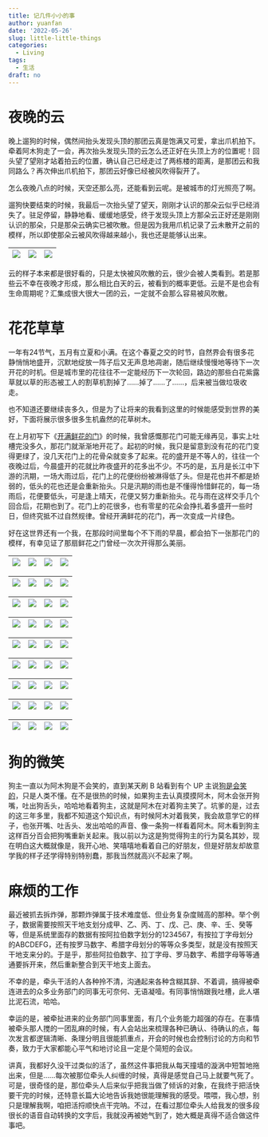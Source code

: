 ```yaml
---
title: 记几件小小的事
author: yuanfan
date: '2022-05-26'
slug: little-little-things
categories:
  - Living
tags:
  - 生活
draft: no
---
```




<!--more-->

# 夜晚的云

晚上遛狗的时候，偶然间抬头发现头顶的那团云真是饱满又可爱，拿出爪机拍下。牵着阿木狗走了一会，再次抬头发现头顶的云怎么还正好在头顶上方的位置呢！回头望了望刚才站着拍云的位置，确认自己已经走过了两栋楼的距离，是那团云和我同路么？再次伸出爪机拍下，那团云好像已经被风吹得裂开了。

怎么夜晚八点的时候，天空还那么亮，还能看到云呢。是被城市的灯光照亮了啊。

遛狗快要结束的时候，我最后一次抬头望了望天，刚刚才认识的那朵云似乎已经消失了。驻足停留，静静地看、缓缓地感受，终于发现头顶上方那朵云正好还是刚刚认识的那朵，只是那朵云确实已被吹散。但是因为我用爪机记录了云未散开之前的模样，所以即使那朵云被风吹得越来越小，我也还是能够认出来。

|![](https://yuanfan.rbind.io/images/2022/2022-05-26-1.jpg)|![](https://yuanfan.rbind.io/images/2022/2022-05-26-2.jpg)|![](https://yuanfan.rbind.io/images/2022/2022-05-26-3.jpg)|
|:-:|:-:|:-:|

云的样子本来都是很好看的，只是太快被风吹散的云，很少会被人类看到。若是那些云不幸在夜晚才形成，那么相比白天的云，被看到的概率更低。云是不是也会有生命周期呢？汇集成很大很大一团的云，一定就不会那么容易被风吹散。

# 花花草草

一年有24节气，五月有立夏和小满。在这个春夏之交的时节，自然界会有很多花静悄悄地盛开，沉默地绽放一阵子后又无声息地凋谢，随后继续慢慢地等待下一次开花的时机。但是城市里的花往往不一定能经历下一次轮回，路边的那些白花紫露草就以草的形态被工人的割草机割掉了……掉了……了……，后来被当做垃圾收走。

也不知道还要继续丧多久，但是为了让将来的我看到这里的时候能感受到世界的美好，下面将展示很多很多生机盎然的花草树木。

在上月初写下《[开满鲜花的门](https://yuanfan.rbind.io/posts/flower-door/)》的时候，我曾感慨那花门可能无缘再见，事实上吐槽完没多久，那花门就渐渐地开花了。起初的时候，我只是留意到没有花的花门变得更绿了，没几天花门上的花骨朵就变多了起来。花的盛开是不等人的，往往一个夜晚过后，今晨盛开的花就比昨夜盛开的花多出不少。不巧的是，五月是长江中下游的汛期，一场大雨过后，花门上的花便纷纷被淋得低了头。但是花也并不都是娇弱的，低头的花也还是会重新抬头。只是汛期的雨也是不懂得怜惜鲜花的，每一场雨后，花便要低头，可是逢上晴天，花便又努力重新抬头。花与雨在这样交手几个回合后，花期也到了。花门上的花很多，也有零星的花朵会挣扎着多盛开一些时日，但终究抵不过自然规律。曾经开满鲜花的花门，再一次变成一片绿色。

好在这世界还有一个我，在那段时间里每个不下雨的早晨，都会拍下一张那花门的模样，有幸见证了那扇鲜花之门曾经一次次开得那么美丽。

|![](https://yuanfan.rbind.io/images/2022/2022-05-26-4.jpg)|![](https://yuanfan.rbind.io/images/2022/2022-05-26-5.jpg)|![](https://yuanfan.rbind.io/images/2022/2022-05-26-6.jpg)|![](https://yuanfan.rbind.io/images/2022/2022-05-26-7.jpg)|
|:-:|:-:|:-:|:-:|
  
|![](https://yuanfan.rbind.io/images/2022/2022-05-26-8.jpg)|![](https://yuanfan.rbind.io/images/2022/2022-05-26-9.jpg)|![](https://yuanfan.rbind.io/images/2022/2022-05-26-10.jpg)|![](https://yuanfan.rbind.io/images/2022/2022-05-26-11.jpg)|
|:-:|:-:|:-:|:-:|
  
|![](https://yuanfan.rbind.io/images/2022/2022-05-26-12.jpg)|![](https://yuanfan.rbind.io/images/2022/2022-05-26-13.jpg)|![](https://yuanfan.rbind.io/images/2022/2022-05-26-14.jpg)|![](https://yuanfan.rbind.io/images/2022/2022-05-26-15.jpg)|
|:-:|:-:|:-:|:-:|
  
|![](https://yuanfan.rbind.io/images/2022/2022-05-26-16.jpg)|![](https://yuanfan.rbind.io/images/2022/2022-05-26-17.jpg)|![](https://yuanfan.rbind.io/images/2022/2022-05-26-18.jpg)|![](https://yuanfan.rbind.io/images/2022/2022-05-26-19.jpg)|
|:-:|:-:|:-:|:-:|
  
|![](https://yuanfan.rbind.io/images/2022/2022-05-26-20.jpg)|![](https://yuanfan.rbind.io/images/2022/2022-05-26-21.jpg)|![](https://yuanfan.rbind.io/images/2022/2022-05-26-22.jpg)|![](https://yuanfan.rbind.io/images/2022/2022-05-26-23.jpg)|
|:-:|:-:|:-:|:-:|
  
|![](https://yuanfan.rbind.io/images/2022/2022-05-26-24.jpg)|![](https://yuanfan.rbind.io/images/2022/2022-05-26-25.jpg)|![](https://yuanfan.rbind.io/images/2022/2022-05-26-26.jpg)|![](https://yuanfan.rbind.io/images/2022/2022-05-26-27.jpg)|
|:-:|:-:|:-:|:-:|
  
|![](https://yuanfan.rbind.io/images/2022/2022-05-26-28.jpg)|![](https://yuanfan.rbind.io/images/2022/2022-05-26-29.jpg)|![](https://yuanfan.rbind.io/images/2022/2022-05-26-30.jpg)|![](https://yuanfan.rbind.io/images/2022/2022-05-26-31.jpg)|
|:-:|:-:|:-:|:-:|
  
|![](https://yuanfan.rbind.io/images/2022/2022-05-26-32.jpg)|![](https://yuanfan.rbind.io/images/2022/2022-05-26-33.jpg)|![](https://yuanfan.rbind.io/images/2022/2022-05-26-34.jpg)|![](https://yuanfan.rbind.io/images/2022/2022-05-26-35.jpg)|
|:-:|:-:|:-:|:-:|
  
|![](https://yuanfan.rbind.io/images/2022/2022-05-26-36.jpg)|![](https://yuanfan.rbind.io/images/2022/2022-05-26-37.jpg)|![](https://yuanfan.rbind.io/images/2022/2022-05-26-38.jpg)|![](https://yuanfan.rbind.io/images/2022/36.jpg)|
|:-:|:-:|:-:|:-:|

# 狗的微笑

狗主一直以为阿木狗是不会笑的，直到某天刷 B 站看到有个 UP 主说[狗是会笑的](https://www.bilibili.com/video/BV1eu41167hF?p=1&share_medium=iphone&share_plat=ios&share_session_id=5AFCFF60-837A-4392-9DC2-BCC13DB0D336&share_source=WEIXIN&share_tag=s_i&timestamp=1653578846&unique_k=TeoZC1A)，只是人类不懂。在不是很热的时候，如果狗主去认真摸摸阿木，阿木会张开狗嘴，吐出狗舌头，哈哈地看着狗主，这就是阿木在对着狗主笑了。坑爹的是，过去的这三年多里，我都不知道这个知识点，有时候阿木对着我笑，我会故意学它的样子，也张开嘴、吐舌头、发出哈哈的声音、像一条狗一样看着阿木。阿木看到狗主这样百分百会把狗嘴重新关起来。我以前以为这是狗觉得狗主的行为莫名其妙，现在明白这大概就像是，我开心地、笑嘻嘻地看着自己的好朋友，但是好朋友却故意学我的样子还学得特别特别蠢，那我当然就高兴不起来了啊。

# 麻烦的工作

最近被抓去拆炸弹，那颗炸弹属于技术难度低、但业务复杂度贼高的那种。举个例子，数据需要按照天干地支划分成甲、乙、丙、丁、戊、己、庚、辛、壬、癸等等，但是系统里面存的数据有按阿拉伯数字划分的1234567，有按拉丁字母划分的ABCDEFG，还有按罗马数字、希腊字母划分的等等众多类型，就是没有按照天干地支来分的。于是乎，那些阿拉伯数字、拉丁字母、罗马数字、希腊字母等等通通要拆开来，然后重新整合到天干地支上面去。

不幸的是，牵头干活的人各种拎不清，沟通起来各种含糊其辞、不着调，搞得被牵连进去的众多业务部门的同事无可奈何、无语凝噎。有同事悄悄跟我吐槽，此人堪比泥石流，哈哈。

幸运的是，被牵扯进来的业务部门同事里面，有几个业务能力超强的存在。在事情被牵头那人搅的一团乱麻的时候，有人会站出来梳理各种已确认、待确认的点，每次发言都逻辑清晰、条理分明且很能抓重点，开会的时候也会控制讨论的方向和节奏，致力于大家都能心平气和地讨论且一定是个简短的会议。

讲真，我都好久没干过类似的活了，虽然这件事把我从每天撞墙的漩涡中短暂地拖出来，但是……每次被那位牵头人纠缠的时候，真得是感觉自己马上就要气死了。可是，很奇怪的是，那位牵头人后来似乎把我当做了倾诉的对象，在我终于把活快要干完的时候，还特意长篇大论地告诉我她很能理解我的感受。喂喂，我心想，别只是理解我啊，咱把活捋顺快点干完呐。不过，在看过那位牵头人给我发的很多段很长的语音自动转换的文字后，我就没再被她气到了，她大概是真得不适合做这件事吧。

